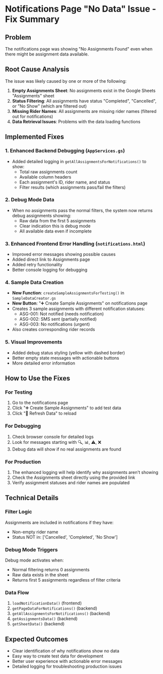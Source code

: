 # Notifications Page "No Data" Issue - Fix Summary

## Problem
The notifications page was showing "No Assignments Found" even when there might be assignment data available.

## Root Cause Analysis
The issue was likely caused by one or more of the following:

1. **Empty Assignments Sheet**: No assignments exist in the Google Sheets "Assignments" sheet
2. **Status Filtering**: All assignments have status "Completed", "Cancelled", or "No Show" (which are filtered out)
3. **Missing Rider Names**: All assignments are missing rider names (filtered out for notifications)
4. **Data Retrieval Issues**: Problems with the data loading functions

## Implemented Fixes

### 1. Enhanced Backend Debugging (`AppServices.gs`)
- Added detailed logging in `getAllAssignmentsForNotifications()` to show:
  - Total raw assignments count
  - Available column headers
  - Each assignment's ID, rider name, and status
  - Filter results (which assignments pass/fail the filters)

### 2. Debug Mode Data
- When no assignments pass the normal filters, the system now returns debug assignments showing:
  - Raw data from the first 5 assignments
  - Clear indication this is debug mode
  - All available data even if incomplete

### 3. Enhanced Frontend Error Handling (`notifications.html`)
- Improved error messages showing possible causes
- Added direct link to Assignments page
- Added retry functionality
- Better console logging for debugging

### 4. Sample Data Creation
- **New Function**: `createSampleAssignmentsForTesting()` in `SampleDataCreator.gs`
- **New Button**: "➕ Create Sample Assignments" on notifications page
- Creates 3 sample assignments with different notification statuses:
  - ASG-001: Not notified (needs notification)
  - ASG-002: SMS sent (partially notified)
  - ASG-003: No notifications (urgent)
- Also creates corresponding rider records

### 5. Visual Improvements
- Added debug status styling (yellow with dashed border)
- Better empty state messages with actionable buttons
- More detailed error information

## How to Use the Fixes

### For Testing
1. Go to the notifications page
2. Click "➕ Create Sample Assignments" to add test data
3. Click "🔄 Refresh Data" to reload

### For Debugging
1. Check browser console for detailed logs
2. Look for messages starting with 🔍, 📊, ⚠️, ❌
3. Debug data will show if no real assignments are found

### For Production
1. The enhanced logging will help identify why assignments aren't showing
2. Check the Assignments sheet directly using the provided link
3. Verify assignment statuses and rider names are populated

## Technical Details

### Filter Logic
Assignments are included in notifications if they have:
- Non-empty rider name
- Status NOT in: ['Cancelled', 'Completed', 'No Show']

### Debug Mode Triggers
Debug mode activates when:
- Normal filtering returns 0 assignments
- Raw data exists in the sheet
- Returns first 5 assignments regardless of filter criteria

### Data Flow
1. `loadNotificationData()` (frontend)
2. `getPageDataForNotifications()` (backend)
3. `getAllAssignmentsForNotifications()` (backend)
4. `getAssignmentsData()` (backend)
5. `getSheetData()` (backend)

## Expected Outcomes
- Clear identification of why notifications show no data
- Easy way to create test data for development
- Better user experience with actionable error messages
- Detailed logging for troubleshooting production issues